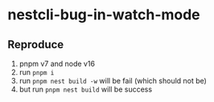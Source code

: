 # nestcli-bug-in-watch-mode

## Reproduce
1. pnpm v7 and node v16
2. run `pnpm i`
3. run `pnpm nest build -w` will be fail (which should not be)
4. but run `pnpm nest build` will be success